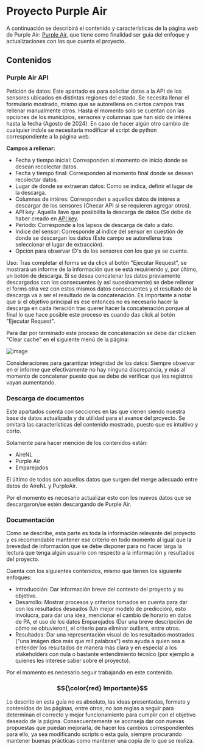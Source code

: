 # Proyecto Purple Air 

A continuación se describirá el contenido y características de la página web de Purple Air: [Purple Air](https://purpleairproject.streamlit.app/), que tiene como finalidad ser guía del enfoque y actualizaciones con las que cuenta el proyecto.

## Contenidos

### Purple Air API

Petición de datos: Este apartado es para solicitar datos a la API de los sensores ubicados en distintas regiones del estado. Se necesita llenar el formulario mostrado, mismo que se autorellena en ciertos campos tras rellenar manualmente otros. Hasta el momento solo se cuentan con las opciones de los municipios, sensores y columnas que han sido de intéres hasta la fecha (Agosto de 2024). En caso de hacer algún otro cambio de cualquier índole se necesitaría modificar el script de python correspondiente a la página web.

**Campos a rellenar:**
- Fecha y tiempo inicial: Corresponden al momento de inicio donde se desean recolectar datos.
- Fecha y tiempo final: Corresponden al momento final donde se desean recolectar datos.
- Lugar de donde se extraeran datos: Como se indica, definir el lugar de la descarga.
- Columnas de intéres: Corresponden a aquellos datos de intéres a descargar de los sensores (Checar API si se requieren agregar otros).
- API key: Aquella llave que posiibilita la descarga de datos (Se debe de haber creado en [API key](https://www.google.com/url?q=https%3A%2F%2Fdevelop.purpleair.com%2F).
- Periodo: Corresponde a los lapsos de descarga de dato a dato.
- Indice del sensor: Corresponde al índice del sensor en cuestión de donde se descargan los datos (Este campo se autorellena tras seleccionar el lugar de extracción).
- Opción para observar ID's de los sensores con los que ya se cuenta.

Uso: Tras completar el forms se da click al botón "Ejecutar Request", se mostrará un informe de la información que se está requiriendo y, por último, un botón de descarga. Si se desea concatenar los datos previamente descargados con los consecuentes (y así sucesivamente) se debe rellenar el forms otra vez con estos mismos datos consecuentes y el resultado de la descarga va a ser el resultado de la concatenación. Es importante a notar que si el objetivo principal es ese entonces no es necesario hacer la descarga en cada iteración tras querer hacer la concatenación porque al final lo que hace posible este proceso es cuando das click al botón "Ejecutar Request". 

Para dar por terminado este proceso de concatenación se debe dar clicken "Clear cache" en el siguiente menú de la página:

![image](https://github.com/user-attachments/assets/55ce71e6-58a4-42dc-8003-5ebeb99da924)

Consideraciones para garantizar integridad de los datos: Siempre observar en el informe que efectivamente no hay ninguna discrepancia, y más al momento de concatenar puesto que se debe de verificar que los registros vayan aumentando.

### Descarga de documentos

Este apartados cuenta con secciones en las que vienen siendo nuestra base de datos actualizada y de utilidad para el avance del proyecto. Se omitará las características del contenido mostrado, puesto que es intuitivo y corto. 

Solamente para hacer mención de los contenidos están:
- AireNL
- Purple Air
- Emparejados

El último de todos son aquellos datos que surgen del merge adecuado entre datos de AireNL y PurpleAir. 

Por el momento es necesario actualizar esto con los nuevos datos que se descargaron/se estén descargando de Purple Air.

### Documentación

Como se describe, esta parte es toda la información relevante del proyecto y es recomendable mantener ese criterio en todo momento al igual que la brevedad de información que se debe disponer para no hacer larga la lectura que tenga algún usuario con respecto a la información y resultados del proyecto.

Cuenta con los siguientes contenidos, mismo que tienen los siguiente enfoques:
- Introducción: Dar información breve del contexto del proyecto y su objetivo.
- Desarrollo: Mostrar procesos y criterios tomados en cuenta para dar con los resultados deseados (Un mejor modelo de predicción), esto involucra, para dar una idea, mencionar el cambio de horario en datos de PA, el uso de los datos Emparejados (Dar una breve descripción de cómo se obtuvieron), el criterio para eliminar outliers, entre otros.
- Resultados: Dar una representación visual de los resultados mostrados ("una imágen dice más que mil palabras") esto ayuda a quien sea a entender los resultados de manera más clara y en especial a los stakeholders con nula o bastante entendimiento técnico (por ejemplo a quienes les interese saber sobre el proyecto).

Por el momento es necesario seguir trabajando en este contenido.

### $${\color{red} Importante}$$

Lo descrito en esta guía no es absoluto, las ideas presentadas, formato y contenidos de las páginas, entre otros, no son reglas a seguir para determinan el correcto y mejor funcionamiento para cumplir con el objetivo deseado de la página. Consecuentemente se aconseja dar con nuevas propuestas que puedan mejorarla, de hacer los cambios correspondientes para ello, ya sea modificando scripts o esta guía, siempre procurando mantener buenas prácticas como mantener una copia de lo que se realiza. 












